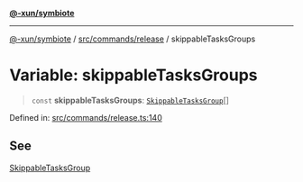 [**@-xun/symbiote**](../../../../README.md)

***

[@-xun/symbiote](../../../../README.md) / [src/commands/release](../README.md) / skippableTasksGroups

# Variable: skippableTasksGroups

> `const` **skippableTasksGroups**: [`SkippableTasksGroup`](../enumerations/SkippableTasksGroup.md)[]

Defined in: [src/commands/release.ts:140](https://github.com/Xunnamius/symbiote/blob/49eb9bd7563e40ea52da5a2140cfd27942428d9e/src/commands/release.ts#L140)

## See

[SkippableTasksGroup](../enumerations/SkippableTasksGroup.md)
